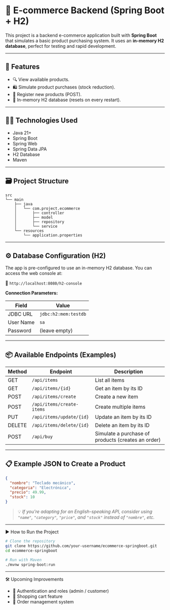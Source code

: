 # 🛒 E-commerce Backend (Spring Boot + H2)

This project is a backend e-commerce application built with **Spring Boot** that simulates a basic product purchasing system. It uses an **in-memory H2 database**, perfect for testing and rapid development.

---

## 🚀 Features

- 🔍 View available products.
- 🛍️ Simulate product purchases (stock reduction).
- 🧾 Register new products (POST).
- 🧹 In-memory H2 database (resets on every restart).

---

## 🧑‍💻 Technologies Used

- Java 21+
- Spring Boot
- Spring Web
- Spring Data JPA
- H2 Database
- Maven

---

## 🗃️ Project Structure

```
src
└── main
    ├── java
    │   └── com.project.ecommerce
    │       ├── controller
    │       ├── model
    │       ├── repository
    │       └── service
    └── resources
        └── application.properties
```

---

## ⚙️ Database Configuration (H2)

The app is pre-configured to use an in-memory H2 database. You can access the web console at:

📍 `http://localhost:8080/h2-console`

**Connection Parameters:**

| Field        | Value                |
|--------------|----------------------|
| JDBC URL     | `jdbc:h2:mem:testdb` |
| User Name    | `sa`                 |
| Password     | (leave empty)        |

---

## 📦 Available Endpoints (Examples)

| Method | Endpoint                  | Description                                         |
|--------|---------------------------|-----------------------------------------------------|
| GET    | `/api/items`              | List all items                                      |
| GET    | `/api/items/{id}`         | Get an item by its ID                              |
| POST   | `/api/items/create`       | Create a new item                                  |
| POST   | `/api/items/create-items` | Create multiple items                              |
| PUT    | `/api/items/update/{id}`  | Update an item by its ID                           |
| DELETE | `/api/items/delete/{id}`  | Delete an item by its ID                           |
| POST   | `/api/buy`                | Simulate a purchase of products (creates an order) |

---

## 📋 Example JSON to Create a Product

```json
{
  "nombre": "Teclado mecánico",
  "categoria": "Electrónica",
  "precio": 49.99,
  "stock": 10
}
```

> 💡 *If you're adapting for an English-speaking API, consider using `"name"`, `"category"`, `"price"`, and `"stock"` instead of `"nombre"`, etc.*

---

▶️ How to Run the Project

```bash
# Clone the repository
git clone https://github.com/your-username/ecommerce-springboot.git
cd ecommerce-springboot

# Run with Maven
./mvnw spring-boot:run
```

---

🛠 Upcoming Improvements

- 🔐 Authentication and roles (admin / customer)
- 🛒 Shopping cart feature
- 🧾 Order management system